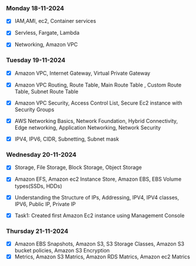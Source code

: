 ### Monday 18-11-2024
- [x] IAM,AMI, ec2, Container services 
- [x] Servless, Fargate, Lambda
- [x] Networking, Amazon VPC


### Tuesday 19-11-2024
- [x] Amazon VPC, Internet Gateway, Virtual Private Gateway 
- [x] Amazon VPC Routing, Route Table, Main Route Table , Custom Route Table, Subnet Route Table  
- [x] Amazon VPC Security, Access Control List, Secure Ec2 instance with Security Groups  
- [x] AWS Networking Basics, Network Foundation, Hybrid Connectivity, Edge networking, Application Networking, Network Security
- [x] IPV4, IPV6, CIDR, Subnetting, Subnet mask  


### Wednesday 20-11-2024
- [x] Storage, File Storage, Block Storage, Object Storage
- [x] Amazon EFS, Amazon ec2 Instance Store, Amazon EBS, EBS Volume types(SSDs, HDDs) 
- [x] Understanding the Structure of IPs, Addressing, IPV4, IPV4 classes, IPV6, Public IP, Private IP
- [x] Task1: Created first Amazon Ec2 instance using Management Console
 

### Thursday 21-11-2024
- [x] Amazon EBS Snapshots, Amazon S3, S3 Storage Classes, Amazon S3 bucket policies, Amazon S3 Encryption
- [x] Metrics, Amazon S3 Matrics, Amazon RDS Matrics, Amazon ec2 Matrics
